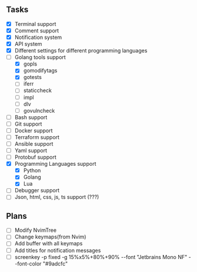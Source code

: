 ## Tasks
- [x] Terminal support
- [x] Comment support
- [x] Notification system
- [x] API system
- [x] Different settings for different programming languages
- [ ] Golang tools support
    - [x] gopls
    - [x] gomodifytags
    - [x] gotests
    - [ ] iferr
    - [ ] staticcheck
    - [ ] impl
    - [ ] dlv
    - [ ] govulncheck
- [ ] Bash support
- [ ] Git support
- [ ] Docker support
- [ ] Terraform support
- [ ] Ansible support
- [ ] Yaml support
- [ ] Protobuf support
- [x] Programming Languages support
    - [x] Python
    - [x] Golang
    - [x] Lua
- [ ] Debugger support
- [ ] Json, html, css, js, ts support (???)

## Plans
- [ ] Modify NvimTree
- [ ] Change keymaps(from Nvim)
- [ ] Add buffer with all keymaps
- [ ] Add titles for notification messages
- [ ] screenkey -p fixed -g 15%x5%+80%+90% --font "Jetbrains Mono NF" --font-color "#9adcfc"
